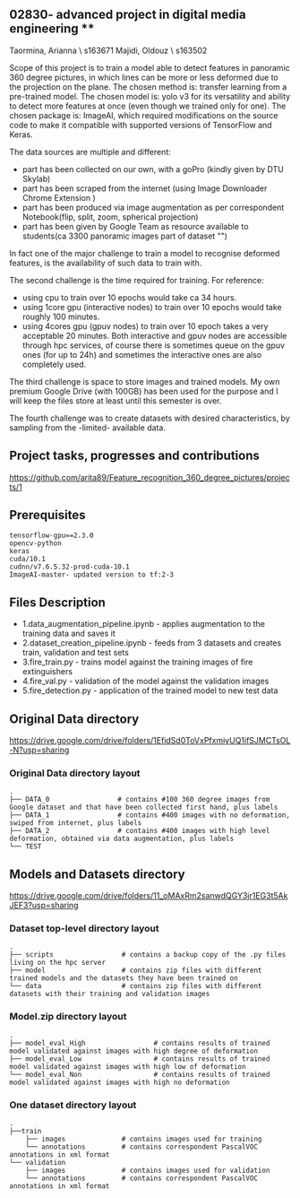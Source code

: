 ## 02830- advanced project in digital media engineering **
Taormina, Arianna \\ s163671
Majidi, Oldouz  \\ s163502  

Scope of this project is to train a model able to detect features in panoramic 360 degree pictures, in which lines can be more or less deformed due to the projection on the plane. 
The chosen method is: transfer learning from a pre-trained model.
The chosen model is: yolo v3 for its versatility and ability to detect more features at once (even though we trained only for one).
The chosen package is: ImageAI, which required modifications on the source code to make it compatible with supported versions of TensorFlow and Keras.

The data sources are multiple and different:
- part has been collected on our own, with a goPro (kindly given by DTU Skylab) 
- part has been scraped from the internet (using Image Downloader Chrome Extension ) 
- part has been produced via image augmentation as per correspondent Notebook(flip, split, zoom, spherical projection)
- part has been given by Google Team as resource available to students(ca 3300 panoramic images part of dataset "") 

In fact one of the major challenge to train a model to recognise deformed features, is the availability of such data to train with. 

The second challenge is the time required for training.
For reference:
- using cpu to train over 10 epochs would take ca 34 hours.
- using 1core gpu (interactive nodes) to train over 10 epochs would take roughly 100 minutes. 
- using 4cores gpu (gpuv nodes) to train over 10 epoch takes a very acceptable 20 minutes. 
Both interactive and gpuv nodes are accessible through hpc services, of course there is sometimes queue on the gpuv ones (for up to 24h) and sometimes the interactive ones are also completely used. 

The third challenge is space to store images and trained models.
My own premium Google Drive (with 100GB) has been used for the purpose and I will keep the files store at least until this semester is over. 

The fourth challenge was to create datasets with desired characteristics, by sampling from the -limited- available data.

## Project tasks, progresses and contributions
https://github.com/arita89/Feature_recognition_360_degree_pictures/projects/1

## Prerequisites

```
tensorflow-gpu==2.3.0
opencv-python
keras
cuda/10.1
cudnn/v7.6.5.32-prod-cuda-10.1
ImageAI-master- updated version to tf:2-3
```

## Files Description
- 1.data_augmentation_pipeline.ipynb - applies augmentation to the training data and saves it
- 2.dataset_creation_pipeline.ipynb - feeds from 3 datasets and creates train, validation and test sets
- 3.fire_train.py - trains model against the training images of fire extinguishers
- 4.fire_val.py - validation of the model against the validation images
- 5.fire_detection.py - application of the trained model to new test data

## Original Data directory 
https://drive.google.com/drive/folders/1EfidSd0ToVxPfxmiyUQ1ifSJMCTsOL-N?usp=sharing

### Original Data directory layout

    .
    ├── DATA_0                 # contains #100 360 degree images from Google dataset and that have been collected first hand, plus labels
    ├── DATA_1                 # contains #400 images with no deformation, swiped from internet, plus labels 
    ├── DATA_2                 # contains #400 images with high level deformation, obtained via data augmentation, plus labels      
    └── TEST

## Models and Datasets directory
https://drive.google.com/drive/folders/11_oMAxRm2sanwdQGY3jr1EG3t5AkJEF3?usp=sharing

### Dataset top-level directory layout

    .
    ├── scripts                 # contains a backup copy of the .py files living on the hpc server
    ├── model                   # contains zip files with different trained models and the datasets they have been trained on
    └── data                    # contains zip files with different datasets with their training and validation images
    
### Model.zip directory layout

    .
    ├── model_eval_High                 # contains results of trained model validated against images with high degree of deformation
    ├── model_eval_Low                  # contains results of trained model validated against images with high low of deformation
    └── model_eval_Non                  # contains results of trained model validated against images with high no deformation

### One dataset directory layout

    .
    ├──train                 
        ├── images              # contains images used for training
        └── annotations         # contains correspondent PascalVOC annotations in xml format
    └── validation           
        ├── images              # contains images used for validation     
        └── annotations         # contains correspondent PascalVOC annotations in xml format
    
```
